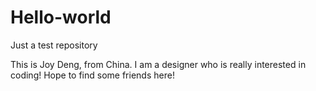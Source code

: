 # Hello-world
Just a test repository

This is Joy Deng, from China.
I am a designer who is really interested in coding!
Hope to find some friends here!
